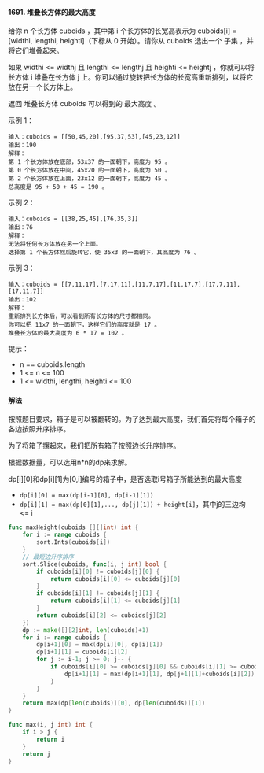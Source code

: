 #### 1691. 堆叠长方体的最大高度
给你 n 个长方体 cuboids ，其中第 i 个长方体的长宽高表示为 cuboids[i] = [widthi, lengthi, heighti]（下标从 0 开始）。请你从 cuboids 选出一个 子集 ，并将它们堆叠起来。

如果 widthi <= widthj 且 lengthi <= lengthj 且 heighti <= heightj ，你就可以将长方体 i 堆叠在长方体 j 上。你可以通过旋转把长方体的长宽高重新排列，以将它放在另一个长方体上。

返回 堆叠长方体 cuboids 可以得到的 最大高度 。

示例 1：
```
输入：cuboids = [[50,45,20],[95,37,53],[45,23,12]]
输出：190
解释：
第 1 个长方体放在底部，53x37 的一面朝下，高度为 95 。
第 0 个长方体放在中间，45x20 的一面朝下，高度为 50 。
第 2 个长方体放在上面，23x12 的一面朝下，高度为 45 。
总高度是 95 + 50 + 45 = 190 。
```
示例 2：
```
输入：cuboids = [[38,25,45],[76,35,3]]
输出：76
解释：
无法将任何长方体放在另一个上面。
选择第 1 个长方体然后旋转它，使 35x3 的一面朝下，其高度为 76 。
```
示例 3：
```
输入：cuboids = [[7,11,17],[7,17,11],[11,7,17],[11,17,7],[17,7,11],[17,11,7]]
输出：102
解释：
重新排列长方体后，可以看到所有长方体的尺寸都相同。
你可以把 11x7 的一面朝下，这样它们的高度就是 17 。
堆叠长方体的最大高度为 6 * 17 = 102 。
```

提示：

- n == cuboids.length
- 1 <= n <= 100
- 1 <= widthi, lengthi, heighti <= 100

#### 解法
按照题目要求，箱子是可以被翻转的。为了达到最大高度，我们首先将每个箱子的各边按照升序排序。

为了将箱子摞起来，我们把所有箱子按照边长升序排序。

根据数据量，可以选用n*n的dp来求解。

dp[i][0]和dp[i][1]为[0,i]编号的箱子中，是否选取i号箱子所能达到的最大高度
- ``dp[i][0] = max(dp[i-1][0], dp[i-1][1])``
- ``dp[i][1] = max(dp[0][1],..., dp[j][1]) + height[i]``，其中j的三边均 <= i
```go
func maxHeight(cuboids [][]int) int {
    for i := range cuboids {
        sort.Ints(cuboids[i])
    }
    // 最短边升序排序
    sort.Slice(cuboids, func(i, j int) bool {
        if cuboids[i][0] != cuboids[j][0] {
            return cuboids[i][0] <= cuboids[j][0]
        }
        if cuboids[i][1] != cuboids[j][1] {
            return cuboids[i][1] <= cuboids[j][1]
        }
        return cuboids[i][2] <= cuboids[j][2]
    })
    dp := make([][2]int, len(cuboids)+1)
    for i := range cuboids {
        dp[i+1][0] = max(dp[i][0], dp[i][1])
        dp[i+1][1] = cuboids[i][2]
        for j := i-1; j >= 0; j-- {
            if cuboids[i][0] >= cuboids[j][0] && cuboids[i][1] >= cuboids[j][1] && cuboids[i][2] >= cuboids[j][2] {
                dp[i+1][1] = max(dp[i+1][1], dp[j+1][1]+cuboids[i][2])
            }
        }
    }
    return max(dp[len(cuboids)][0], dp[len(cuboids)][1])
}

func max(i, j int) int {
    if i > j {
        return i
    }
    return j
}
```


